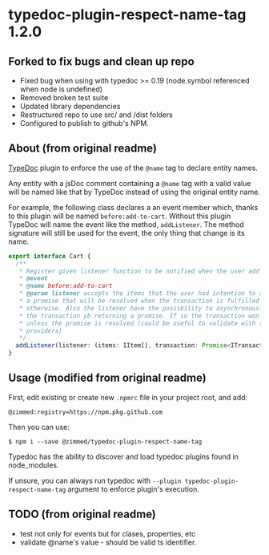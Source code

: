# typedoc-plugin-respect-name-tag 1.2.0

## Forked to fix bugs and clean up repo

- Fixed bug when using with typedoc >= 0.19 (node.symbol referenced when node is undefined)
- Removed broken test suite
- Updated library dependencies
- Restructured repo to use src/ and /dist folders
- Configured to publish to github's NPM.

## About (from original readme)

[TypeDoc](http://typedoc.org) plugin to enforce the use of the `@name` tag to
declare entity names.

Any entity with a jsDoc comment containing a `@name` tag with a valid value
will be named like that by TypeDoc instead of using the original entity name.

For example, the following class declares a an event member which, thanks to this
plugin will be named `before:add-to-cart`. Without this plugin TypeDoc will name
the event like the method, `addListener`. The method signature will still be used
for the event, the only thing that change is its name.

```ts
export interface Cart {
  /**
   * Register given listener function to be notified when the user add the items to the cart
   * @event
   * @name before:add-to-cart
   * @param listener accepts the items that the user had intention to add to the cart and
   * a promise that will be resolved when the transaction is fulfilled or rejected
   * otherwise. Also the listener have the possibility to asynchronously validate
   * the transaction yb returning a promise. If so the transaction won't start
   * unless the promise is resolved (could be useful to validate with third parties
   * providers)
   */
  addListener(listener: (items: IItem[], transaction: Promise<ITransaction>) => Promise<boolean>): void;
}
```

## Usage (modified from original readme)

First, edit existing or create new `.npmrc` file in your project root, and add:

`@zimmed:registry=https://npm.pkg.github.com`

Then you can use:

`$ npm i --save @zimmed/typedoc-plugin-respect-name-tag`

Typedoc has the ability to discover and load typedoc plugins found in node_modules.

If unsure, you can always run typedoc with `--plugin typedoc-plugin-respect-name-tag` argument to enforce plugin's execution.

## TODO (from original readme)

- test not only for events but for clases, properties, etc
- validate @name's value - should be valid ts identifier.

